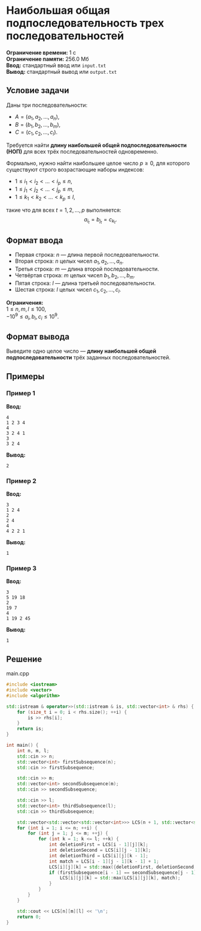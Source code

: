 # Наибольшая общая подпоследовательность трех последовательностей

**Ограничение времени:** 1 с  
**Ограничение памяти:** 256.0 Мб  
**Ввод:** стандартный ввод или `input.txt`  
**Вывод:** стандартный вывод или `output.txt`

## Условие задачи

Даны три последовательности:  
- $A = (a_1, a_2, \dots, a_n)$,  
- $B = (b_1, b_2, \dots, b_m)$,  
- $C = (c_1, c_2, \dots, c_l)$.

Требуется найти **длину наибольшей общей подпоследовательности (НОП)** для всех трёх последовательностей одновременно.

Формально, нужно найти наибольшее целое число $p \geq 0$, для которого существуют строго возрастающие наборы индексов:
- $1 \leq i_1 < i_2 < \dots < i_p \leq n$,
- $1 \leq j_1 < j_2 < \dots < j_p \leq m$,
- $1 \leq k_1 < k_2 < \dots < k_p \leq l$,

такие что для всех $t = 1, 2, \dots, p$ выполняется:
$$
a_{i_t} = b_{j_t} = c_{k_t}.
$$

## Формат ввода

- Первая строка: $n$ — длина первой последовательности.  
- Вторая строка: $n$ целых чисел $a_1, a_2, \dots, a_n$.  
- Третья строка: $m$ — длина второй последовательности.  
- Четвёртая строка: $m$ целых чисел $b_1, b_2, \dots, b_m$.  
- Пятая строка: $l$ — длина третьей последовательности.  
- Шестая строка: $l$ целых чисел $c_1, c_2, \dots, c_l$.

**Ограничения:**  
$1 \leq n, m, l \leq 100$,  
$-10^9 \leq a_i, b_i, c_i \leq 10^9$.

## Формат вывода

Выведите одно целое число — **длину наибольшей общей подпоследовательности** трёх заданных последовательностей.

## Примеры

### Пример 1

**Ввод:**
```
4
1 2 3 4
4
3 2 4 1
3
3 2 4
```

**Вывод:**
```
2
```

### Пример 2

**Ввод:**
```
3
1 2 4
2
2 4
4
4 2 2 1
```

**Вывод:**
```
1
```

### Пример 3

**Ввод:**
```
3
5 19 18
2
19 7
4
1 19 2 45
```

**Вывод:**
```
1
```
## Решение

main.cpp
```cpp
#include <iostream>
#include <vector>
#include <algorithm>

std::istream & operator>>(std::istream & is, std::vector<int> & rhs) {
    for (size_t i = 0; i < rhs.size(); ++i) {
        is >> rhs[i];
    }
    return is;
}

int main() {
    int n, m, l;
    std::cin >> n;
    std::vector<int> firstSubsequence(n);
    std::cin >> firstSubsequence;

    std::cin >> m;
    std::vector<int> secondSubsequence(m);
    std::cin >> secondSubsequence;

    std::cin >> l;
    std::vector<int> thirdSubsequence(l);
    std::cin >> thirdSubsequence;

    std::vector<std::vector<std::vector<int>>> LCS(n + 1, std::vector<std::vector<int>>(m + 1, std::vector<int>(l + 1, 0)));
    for (int i = 1; i <= n; ++i) {
        for (int j = 1; j <= m; ++j) {
            for (int k = 1; k <= l; ++k) {
                int deletionFirst = LCS[i - 1][j][k];
                int deletionSecond = LCS[i][j - 1][k];
                int deletionThird = LCS[i][j][k - 1];
                int match = LCS[i - 1][j - 1][k - 1] + 1;
                LCS[i][j][k] = std::max({deletionFirst, deletionSecond, deletionThird});
                if (firstSubsequence[i - 1] == secondSubsequence[j - 1] && secondSubsequence[j - 1] == thirdSubsequence[k - 1]) {
                    LCS[i][j][k] = std::max(LCS[i][j][k], match);
                }
            }
        }
    }

    std::cout << LCS[n][m][l] << '\n';
    return 0; 
}
```
